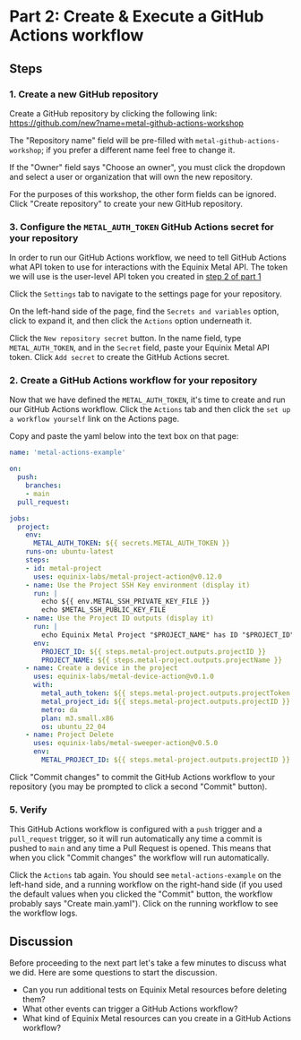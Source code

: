 <!-- See https://squidfunk.github.io/mkdocs-material/reference/ -->
# Part 2: Create & Execute a GitHub Actions workflow

## Steps

### 1. Create a new GitHub repository

Create a GitHub repository by clicking the following link: https://github.com/new?name=metal-github-actions-workshop

The "Repository name" field will be pre-filled with `metal-github-actions-workshop`; if you prefer a different name feel free to change it.

If the "Owner" field says "Choose an owner", you must click the dropdown and select a user or organization that will own the new repository.

For the purposes of this workshop, the other form fields can be ignored.  Click "Create repository" to create your new GitHub repository.


### 3. Configure the `METAL_AUTH_TOKEN` GitHub Actions secret for your repository

In order to run our GitHub Actions workflow, we need to tell GitHub Actions what API token to use for interactions with the Equinix Metal API.  The token we will use is the user-level API token you created in [step 2 of part 1](./part1.md#2-create-an-api-key)

Click the `Settings` tab to navigate to the settings page for your repository.

On the left-hand side of the page, find the `Secrets and variables` option, click to expand it, and then click the `Actions` option underneath it.

Click the `New repository secret` button.  In the name field, type `METAL_AUTH_TOKEN`, and in the `Secret` field, paste your Equinix Metal API token.  Click `Add secret` to create the GitHub Actions secret.

### 2. Create a GitHub Actions workflow for your repository

Now that we have defined the `METAL_AUTH_TOKEN`, it's time to create and run our GitHub Actions workflow. Click the `Actions` tab and then click the `set up a workflow yourself` link on the Actions page.

Copy and paste the yaml below into the text box on that page:

```yaml
name: 'metal-actions-example'

on:
  push:
    branches:
    - main
  pull_request:

jobs:
  project:
    env:
      METAL_AUTH_TOKEN: ${{ secrets.METAL_AUTH_TOKEN }}
    runs-on: ubuntu-latest
    steps:
    - id: metal-project
      uses: equinix-labs/metal-project-action@v0.12.0
    - name: Use the Project SSH Key environment (display it)
      run: |
        echo ${{ env.METAL_SSH_PRIVATE_KEY_FILE }}
        echo $METAL_SSH_PUBLIC_KEY_FILE
    - name: Use the Project ID outputs (display it)
      run: |
        echo Equinix Metal Project "$PROJECT_NAME" has ID "$PROJECT_ID"
      env:
        PROJECT_ID: ${{ steps.metal-project.outputs.projectID }}
        PROJECT_NAME: ${{ steps.metal-project.outputs.projectName }}
    - name: Create a device in the project
      uses: equinix-labs/metal-device-action@v0.1.0
      with:
        metal_auth_token: ${{ steps.metal-project.outputs.projectToken }}
        metal_project_id: ${{ steps.metal-project.outputs.projectID }}
        metro: da
        plan: m3.small.x86
        os: ubuntu_22_04
    - name: Project Delete
      uses: equinix-labs/metal-sweeper-action@v0.5.0
      env:
        METAL_PROJECT_ID: ${{ steps.metal-project.outputs.projectID }}
```

Click "Commit changes" to commit the GitHub Actions workflow to your repository (you may be prompted to click a second "Commit" button).

### 5. Verify

This GitHub Actions workflow is configured with a `push` trigger and a `pull_request` trigger, so it will run automatically any time a commit is pushed to `main` and any time a Pull Request is opened.  This means that when you click "Commit changes" the workflow will run automatically.

Click the `Actions` tab again.  You should see `metal-actions-example` on the left-hand side, and a running workflow on the right-hand side (if you used the default values when you clicked the "Commit" button, the workflow probably says "Create main.yaml").  Click on the running workflow to see the workflow logs.

## Discussion

Before proceeding to the next part let's take a few minutes to discuss what we did. Here are some questions to start the discussion.

* Can you run additional tests on Equinix Metal resources before deleting them?
* What other events can trigger a GitHub Actions workflow?
* What kind of Equinix Metal resources can you create in a GitHub Actions workflow?

